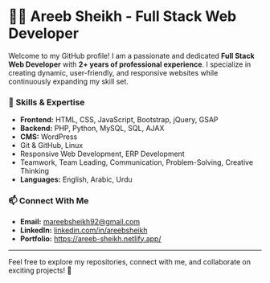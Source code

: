 # 👨‍💻 Areeb Sheikh - Full Stack Web Developer  

Welcome to my GitHub profile! I am a passionate and dedicated **Full Stack Web Developer** with **2+ years of professional experience**. I specialize in creating dynamic, user-friendly, and responsive websites while continuously expanding my skill set.
### 🌟 Skills & Expertise
- **Frontend:** HTML, CSS, JavaScript, Bootstrap, jQuery, GSAP
- **Backend:** PHP, Python, MySQL, SQL, AJAX
- **CMS:** WordPress
- Git & GitHub, Linux  
- Responsive Web Development, ERP Development  
- Teamwork, Team Leading, Communication, Problem-Solving, Creative Thinking  
- **Languages:** English, Arabic, Urdu
### 📫 Connect With Me  
- **Email:** [mareebsheikh92@gmail.com](mailto:mareebsheikh92@gmail.com)  
- **LinkedIn:** [linkedin.com/in/areebsheikh](https://www.linkedin.com/in/areeb-sheikh18/)
- **Portfolio:** https://areeb-sheikh.netlify.app/
---
Feel free to explore my repositories, connect with me, and collaborate on exciting projects! 🚀
